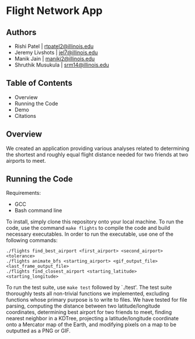 # Flight Network App


## Authors
- Rishi Patel | rtpatel2@illinois.edu
- Jeremy Livshots | jel7@illinois.edu
- Manik Jain | manikj2@illinois.edu
- Shruthik Musukula | srm14@illinois.edu

## Table of Contents
- Overview
- Running the Code
- Demo
- Citations

## Overview
We created an application providing various analyses related to determining the shortest and roughly equal flight distance needed for two friends at two airports to meet. 

## Running the Code
Requirements:
- GCC
- Bash command line

To install, simply clone this repository onto your local machine. To run the code, use the command `make flights` to compile the code and build necessary executables. In order to run the executable, use one of the following commands:

```
./flights find_best_airport <first_airport> <second_airport> <tolerance>
./flights animate_bfs <starting_airport> <gif_output_file> <last_frame_output_file>
./flights find_closest_airport <starting_latitude> <starting_longitude>
```

To run the test suite, use `make test` followed by `./test'. The test suite thoroughly tests all non-trivial functions we implemented, excluding functions whose primary purpose is to write to files. We have tested for file parsing, computing the distance between two latitude/longitude coordinates, determining best airport for two friends to meet, finding nearest neighbor in a KDTree, projecting a latitude/longitude coordinate onto a Mercator map of the Earth, and modifying pixels on a map to be outputted as a PNG or GIF.
